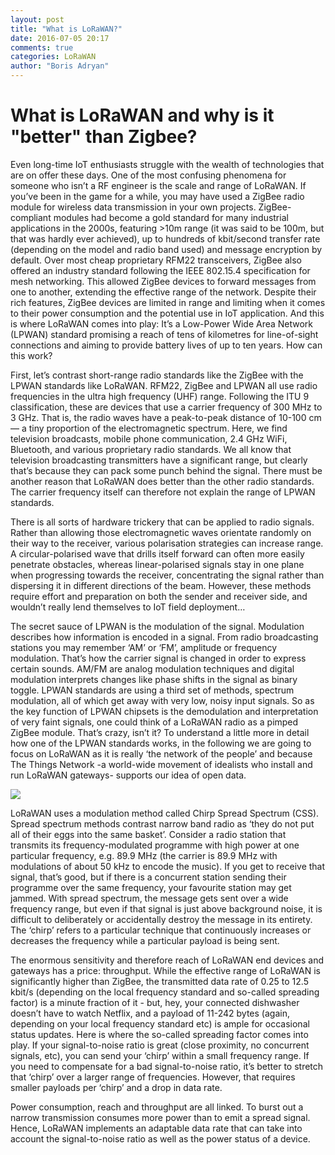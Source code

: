 ```yaml
---
layout: post
title: "What is LoRaWAN?"
date: 2016-07-05 20:17
comments: true
categories: LoRaWAN
author: "Boris Adryan" 
---
```

# What is LoRaWAN and why is it "better" than Zigbee?
Even long-time IoT enthusiasts struggle with the wealth of technologies that are on offer these days. One of the most confusing phenomena for someone who isn’t a RF engineer is the scale and range of LoRaWAN. If you’ve been in the game for a while, you may have used a ZigBee radio module for wireless data transmission in your own projects. ZigBee-compliant modules had become a gold standard for many industrial applications in the 2000s, featuring >10m range (it was said to be 100m, but that was hardly ever achieved), up to hundreds of kbit/second transfer rate (depending on the model and radio band used) and message encryption by default. Over most cheap proprietary RFM22 transceivers, ZigBee also offered an industry standard following the IEEE 802.15.4 specification for mesh networking. This allowed ZigBee devices to forward messages from one to another, extending the effective range of the network. Despite their rich features, ZigBee devices are limited in range and limiting when it comes to their power consumption and the potential use in IoT application. And this is where LoRaWAN comes into play: It’s a Low-Power Wide Area Network (LPWAN) standard promising a reach of tens of kilometres for line-of-sight connections and aiming to provide battery lives of up to ten years. How can this work?

First, let’s contrast short-range radio standards like the ZigBee with the LPWAN standards like LoRaWAN. RFM22, ZigBee and LPWAN all use radio frequencies in the ultra high frequency (UHF) range. Following the ITU 9 classification, these are devices that use a carrier frequency of 300 MHz to 3 GHz. That is, the radio waves have a peak-to-peak distance of 10-100 cm — a tiny proportion of the electromagnetic spectrum. Here, we find television broadcasts, mobile phone communication, 2.4 GHz WiFi, Bluetooth, and various proprietary radio standards. We all know that television broadcasting transmitters have a significant range, but clearly that’s because they can pack some punch behind the signal. There must be another reason that LoRaWAN does better than the other radio standards. The carrier frequency itself can therefore not explain the range of LPWAN standards.

There is all sorts of hardware trickery that can be applied to radio signals. Rather than allowing those electromagnetic waves orientate randomly on their way to the receiver, various polarisation strategies can increase range. A circular-polarised wave that drills itself forward can often more easily penetrate obstacles, whereas linear-polarised signals stay in one plane when progressing towards the receiver, concentrating the signal rather than dispersing it in different directions of the beam. However, these methods require effort and preparation on both the sender and receiver side, and wouldn’t really lend themselves to IoT field deployment…

The secret sauce of LPWAN is the modulation of the signal. Modulation describes how information is encoded in a signal. From radio broadcasting stations you may remember ‘AM’ or ‘FM’, amplitude or frequency modulation. That’s how the carrier signal is changed in order to express certain sounds. AM/FM are analog modulation techniques and digital modulation interprets changes like phase shifts in the signal as binary toggle. LPWAN standards are using a third set of methods, spectrum modulation, all of which get away with very low, noisy input signals. So as the key function of LPWAN chipsets is the demodulation and interpretation of very faint signals, one could think of a LoRaWAN radio as a pimped ZigBee module. That’s crazy, isn’t it? To understand a little more in detail how one of the LPWAN standards works, in the following we are going to focus on LoRaWAN as it is really ‘the network of the people’ and because The Things Network -a world-wide movement of idealists who install and run LoRaWAN gateways- supports our idea of open data.

<img src="{{ root_url }}/images/LoRaWAN_figure.png" />

LoRaWAN uses a modulation method called Chirp Spread Spectrum (CSS). Spread spectrum methods contrast narrow band radio as ‘they do not put all of their eggs into the same basket’. Consider a radio station that transmits its frequency-modulated programme with high power at one particular frequency, e.g. 89.9 MHz (the carrier is 89.9 MHz with modulations of about 50 kHz to encode the music). If you get to receive that signal, that’s good, but if there is a concurrent station sending their programme over the same frequency, your favourite station may get jammed. With spread spectrum, the message gets sent over a wide frequency range, but even if that signal is just above background noise, it is difficult to deliberately or accidentally destroy the message in its entirety. The ‘chirp’ refers to a particular technique that continuously increases or decreases the frequency while a particular payload is being sent.

The enormous sensitivity and therefore reach of LoRaWAN end devices and gateways has a price: throughput. While the effective range of LoRaWAN is significantly higher than ZigBee, the transmitted data rate of 0.25 to 12.5 kbit/s (depending on the local frequency standard and so-called spreading factor) is a minute fraction of it - but, hey, your connected dishwasher doesn’t have to watch Netflix, and a payload of 11-242 bytes (again, depending on your local frequency standard etc) is ample for occasional status updates. Here is where the so-called spreading factor comes into play. If your signal-to-noise ratio is great (close proximity, no concurrent signals, etc), you can send your ‘chirp’ within a small frequency range. If you need to compensate for a bad signal-to-noise ratio, it’s better to stretch that ‘chirp’ over a larger range of frequencies. However, that requires smaller payloads per ‘chirp’ and a drop in data rate.

Power consumption, reach and throughput are all linked. To burst out a narrow transmission consumes more power than to emit a spread signal. Hence, LoRaWAN implements an adaptable data rate that can take into account the signal-to-noise ratio as well as the power status of a device.




